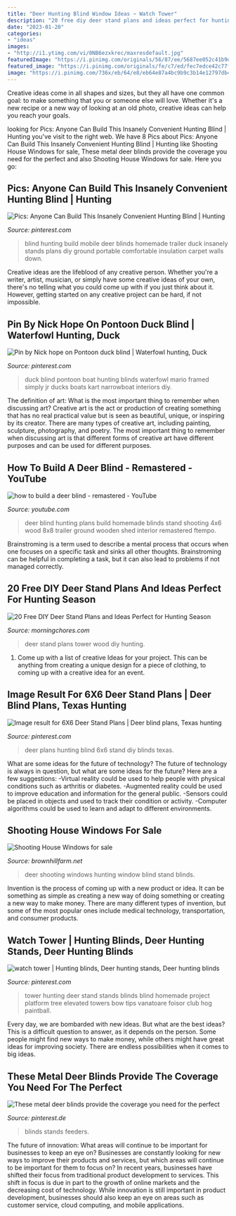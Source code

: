 ```yaml
---
title: "Deer Hunting Blind Window Ideas ~ Watch Tower"
description: "20 free diy deer stand plans and ideas perfect for hunting season"
date: "2023-01-20"
categories:
- "ideas"
images:
- "http://i1.ytimg.com/vi/0NB6ezxkrec/maxresdefault.jpg"
featuredImage: "https://i.pinimg.com/originals/56/87/ee/5687ee052c41b9dde9d04d8c4756cc41.jpg"
featured_image: "https://i.pinimg.com/originals/fe/c7/ed/fec7edce42c77fc2a08e9fc5e9ec2f90.jpg"
image: "https://i.pinimg.com/736x/eb/64/e8/eb64e87a4bc9b9c3b14e12797db4a519.jpg"
---
```



Creative ideas come in all shapes and sizes, but they all have one common goal: to make something that you or someone else will love. Whether it's a new recipe or a new way of looking at an old photo, creative ideas can help you reach your goals.

	

		
looking for Pics: Anyone Can Build This Insanely Convenient Hunting Blind | Hunting you've visit to the right web. We have 8 Pics about Pics: Anyone Can Build This Insanely Convenient Hunting Blind | Hunting like Shooting House Windows for sale, These metal deer blinds provide the coverage you need for the perfect and also Shooting House Windows for sale. Here you go:
		
    
## Pics: Anyone Can Build This Insanely Convenient Hunting Blind | Hunting

<img loading=lazy src="https://i.pinimg.com/originals/56/87/ee/5687ee052c41b9dde9d04d8c4756cc41.jpg" onerror="this.onerror=null;this.src='https://tse2.mm.bing.net/th?id=OIP.FUTk_m0JmU0Sr3M-TeqdqgHaE8&amp;pid=15.1';" alt="Pics: Anyone Can Build This Insanely Convenient Hunting Blind | Hunting">

_Source: pinterest.com_

>blind hunting build mobile deer blinds homemade trailer duck insanely stands plans diy ground portable comfortable insulation carpet walls down. 

	

Creative ideas are the lifeblood of any creative person. Whether you're a writer, artist, musician, or simply have some creative ideas of your own, there's no telling what you could come up with if you just think about it. However, getting started on any creative project can be hard, if not impossible.

    
## Pin By Nick Hope On Pontoon Duck Blind | Waterfowl Hunting, Duck

<img loading=lazy src="https://i.pinimg.com/736x/0d/ab/3d/0dab3d2dbe7cf73690f15b3cb8555ff0--duck-blind-bob.jpg" onerror="this.onerror=null;this.src='https://tse2.mm.bing.net/th?id=OIP.CUwiQXYLWRD9xga2gNq7QgHaFi&amp;pid=15.1';" alt="Pin by Nick hope on Pontoon duck blind | Waterfowl hunting, Duck">

_Source: pinterest.com_

>duck blind pontoon boat hunting blinds waterfowl mario framed simply jr ducks boats kart narrowboat interiors diy. 

	

The definition of art: What is the most important thing to remember when discussing art?
Creative art is the act or production of creating something that has no real practical value but is seen as beautiful, unique, or inspiring by its creator. There are many types of creative art, including painting, sculpture, photography, and poetry. The most important thing to remember when discussing art is that different forms of creative art have different purposes and can be used for different purposes.

    
## How To Build A Deer Blind - Remastered - YouTube

<img loading=lazy src="http://i1.ytimg.com/vi/0NB6ezxkrec/maxresdefault.jpg" onerror="this.onerror=null;this.src='https://tse3.mm.bing.net/th?id=OIP.zfPiEN5vowt0K45_K1Q6vQHaEK&amp;pid=15.1';" alt="how to build a deer blind - remastered - YouTube">

_Source: youtube.com_

>deer blind hunting plans build homemade blinds stand shooting 4x6 wood 8x8 trailer ground wooden shed interior remastered ftempo. 

	

Brainstroming is a term used to describe a mental process that occurs when one focuses on a specific task and sinks all other thoughts. Brainstroming can be helpful in completing a task, but it can also lead to problems if not managed correctly.

    
## 20 Free DIY Deer Stand Plans And Ideas Perfect For Hunting Season

<img loading=lazy src="https://cdn.morningchores.com/wp-content/uploads/2017/10/ds18.jpg" onerror="this.onerror=null;this.src='https://tse1.mm.bing.net/th?id=OIP._jdp66CllDWY13XZs4dvlQAAAA&amp;pid=15.1';" alt="20 Free DIY Deer Stand Plans and Ideas Perfect for Hunting Season">

_Source: morningchores.com_

>deer stand plans tower wood diy hunting. 

	

1. Come up with a list of creative Ideas for your project. This can be anything from creating a unique design for a piece of clothing, to coming up with a creative idea for an event.

    
## Image Result For 6X6 Deer Stand Plans | Deer Blind Plans, Texas Hunting

<img loading=lazy src="https://i.pinimg.com/originals/fe/c7/ed/fec7edce42c77fc2a08e9fc5e9ec2f90.jpg" onerror="this.onerror=null;this.src='https://tse2.mm.bing.net/th?id=OIP.Es0dIMPY43eA4kueSVJxvAAAAA&amp;pid=15.1';" alt="Image result for 6X6 Deer Stand Plans | Deer blind plans, Texas hunting">

_Source: pinterest.com_

>deer plans hunting blind 6x6 stand diy blinds texas. 

	

What are some ideas for the future of technology?
The future of technology is always in question, but what are some ideas for the future? Here are a few suggestions: 
-Virtual reality could be used to help people with physical conditions such as arthritis or diabetes. 
-Augmented reality could be used to improve education and information for the general public. 
-Sensors could be placed in objects and used to track their condition or activity. 
-Computer algorithms could be used to learn and adapt to different environments.

    
## Shooting House Windows For Sale

<img loading=lazy src="http://d121tcdkpp02p4.cloudfront.net/clim/119387/image-1441335896.jpg" onerror="this.onerror=null;this.src='https://tse4.mm.bing.net/th?id=OIP.OP7E7decB0Yb_Jdbp9TXjQHaJ4&amp;pid=15.1';" alt="Shooting House Windows for sale">

_Source: brownhillfarm.net_

>deer shooting windows hunting window blind stand blinds. 

	

Invention is the process of coming up with a new product or idea. It can be something as simple as creating a new way of doing something or creating a new way to make money. There are many different types of invention, but some of the most popular ones include medical technology, transportation, and consumer products.

    
## Watch Tower | Hunting Blinds, Deer Hunting Stands, Deer Hunting Blinds

<img loading=lazy src="https://i.pinimg.com/736x/72/c5/a1/72c5a13a55674e37304b5dd313d3b40c--fortification-insurgent.jpg" onerror="this.onerror=null;this.src='https://tse1.mm.bing.net/th?id=OIP.cPtj-M_osnoAe03uDzXP0QHaJ4&amp;pid=15.1';" alt="watch tower | Hunting blinds, Deer hunting stands, Deer hunting blinds">

_Source: pinterest.com_

>tower hunting deer stand stands blinds blind homemade project platform tree elevated towers bow tips vanatoare foisor club hog paintball. 

	

Every day, we are bombarded with new ideas. But what are the best ideas? This is a difficult question to answer, as it depends on the person. Some people might find new ways to make money, while others might have great ideas for improving society. There are endless possibilities when it comes to big ideas.

    
## These Metal Deer Blinds Provide The Coverage You Need For The Perfect

<img loading=lazy src="https://i.pinimg.com/736x/eb/64/e8/eb64e87a4bc9b9c3b14e12797db4a519.jpg" onerror="this.onerror=null;this.src='https://tse3.mm.bing.net/th?id=OIP.-0ZeemkYHExDiYMElu8dRAHaIt&amp;pid=15.1';" alt="These metal deer blinds provide the coverage you need for the perfect">

_Source: pinterest.de_

>blinds stands feeders. 

	

The future of innovation: What areas will continue to be important for businesses to keep an eye on?
Businesses are constantly looking for new ways to improve their products and services, but which areas will continue to be important for them to focus on? In recent years, businesses have shifted their focus from traditional product development to services. This shift in focus is due in part to the growth of online markets and the decreasing cost of technology. While innovation is still important in product development, businesses should also keep an eye on areas such as customer service, cloud computing, and mobile applications.

